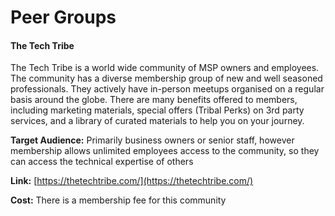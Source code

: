 # Peer Groups

#### The Tech Tribe

The Tech Tribe is a world wide community of MSP owners and employees. The community has a diverse membership group of new and well seasoned professionals. They actively have in-person meetups organised on a regular basis around the globe. There are many benefits offered to members, including marketing materials, special offers (Tribal Perks) on 3rd party services, and a library of curated materials to help you on your journey.

**Target Audience:** Primarily business owners or senior staff, however membership allows unlimited employees access to the community, so they can access the technical expertise of others

**Link:** [https://thetechtribe.com/](https://thetechtribe.com/)

**Cost:** There is a membership fee for this community